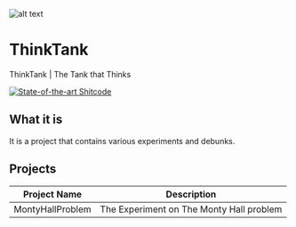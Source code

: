 ![alt text](https://i.ibb.co/1RZdMY0/Think-Tank.png "ThinkTank Logo")

# ThinkTank
ThinkTank | The Tank that Thinks

[![State-of-the-art Shitcode](https://img.shields.io/static/v1?label=State-of-the-art&message=Shitcode&color=7B5804)](https://github.com/trekhleb/state-of-the-art-shitcode)

## What it is
It is a project that contains various experiments and debunks.

## Projects
|  Project Name           |                       Description                               |
| ---------------------------- | -------------------------------------------------------------- |
| MontyHallProblem    | The Experiment on The Monty Hall problem |
